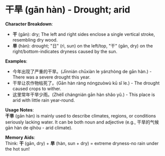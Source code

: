 # **干旱 (gān hàn) - Drought; arid**

**Character Breakdown**:  
- **干** (gān): dry; The left and right sides enclose a single vertical stroke, resembling dry wood.  
- **旱** (hàn): drought; "日" (rì, sun) on the left/top, "干" (gān, dry) on the right/bottom-indicates dryness caused by the sun.

**Examples**:  
- 今年出现了严重的干旱。(Jīnnián chūxiàn le yánzhòng de gān hàn.) - There was a severe drought this year.  
- 干旱让农作物枯死了。(Gān hàn ràng nóngzuòwù kū sǐ le.) - The drought caused crops to wither.  
- 这里常年干旱少雨。(Zhèlǐ chángnián gān hàn shǎo yǔ.) - This place is arid with little rain year-round.

**Usage Notes**:  
**干旱** (gān hàn) is mainly used to describe climates, regions, or conditions seriously lacking water. It can be both noun and adjective (e.g., 干旱的气候 gān hàn de qìhòu - arid climate).

**Memory Aids**:  
Think: **干** (gān, dry) + **旱** (hàn, sun + dry) = extreme dryness-no rain under the hot sun!